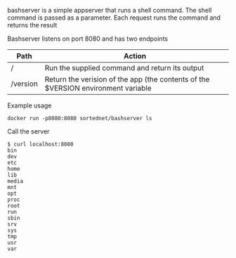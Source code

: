bashserver is a simple appserver that runs a shell command. The shell command is passed as a parameter. Each request runs the command and returns the result

Bashserver listens on port 8080 and has two endpoints

| Path     | Action                                         |
|----------|------------------------------------------------|
| /        | Run the supplied command and return its output |
| /version | Return the verision of the app (the contents of the $VERSION environment variable |


Example usage

```
docker run -p8080:8080 sortednet/bashserver ls
```

Call the server

```
$ curl localhost:8080
bin
dev
etc
home
lib
media
mnt
opt
proc
root
run
sbin
srv
sys
tmp
usr
var
```



